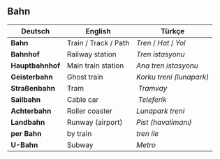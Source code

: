 ## Bahn

Deutsch | English | Türkçe
--- | --- | ---
**Bahn** | Train / Track / Path | _Tren_ / _Hat_ / _Yol_
**Bahnhof** | Railway station | _Tren istasyonu_
**Hauptbahnhof** | Main train station | _Ana tren istasyonu_
**Geisterbahn** | Ghost train | _Korku treni (lunapark)_
**Straßenbahn** | Tram | _Tramvay_
**Sailbahn** | Cable car | _Teleferik_
**Achterbahn** | Roller coaster | _Lunapark treni_
**Landbahn** | Runway (airport) | _Pist (havalimanı)_
**per Bahn** | by train | _tren ile_
**U-Bahn** | Subway | _Metro_
